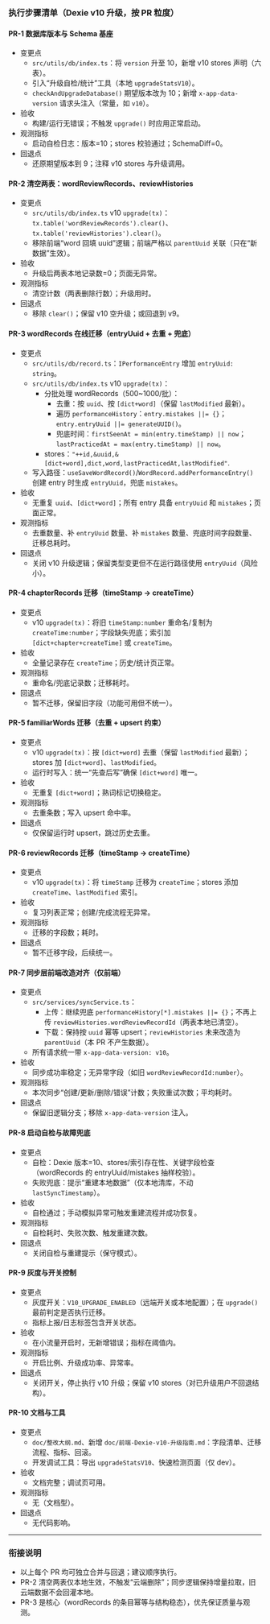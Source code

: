 ### 执行步骤清单（Dexie v10 升级，按 PR 粒度）

#### PR-1 数据库版本与 Schema 基座
- 变更点
  - `src/utils/db/index.ts`：将 `version` 升至 10，新增 v10 stores 声明（六表）。
  - 引入“升级自检/统计”工具（本地 `upgradeStatsV10`）。
  - `checkAndUpgradeDatabase()` 期望版本改为 10；新增 `x-app-data-version` 请求头注入（常量，如 `v10`）。
- 验收
  - 构建/运行无错误；不触发 `upgrade()` 时应用正常启动。
- 观测指标
  - 启动自检日志：版本=10；stores 校验通过；SchemaDiff=0。
- 回退点
  - 还原期望版本到 9；注释 v10 stores 与升级调用。

#### PR-2 清空两表：wordReviewRecords、reviewHistories
- 变更点
  - `src/utils/db/index.ts` v10 `upgrade(tx)`：`tx.table('wordReviewRecords').clear()`、`tx.table('reviewHistories').clear()`。
  - 移除前端“word 回填 uuid”逻辑；前端严格以 `parentUuid` 关联（只在“新数据”生效）。
- 验收
  - 升级后两表本地记录数=0；页面无异常。
- 观测指标
  - 清空计数（两表删除行数）；升级用时。
- 回退点
  - 移除 `clear()`；保留 v10 空升级；或回退到 v9。

#### PR-3 wordRecords 在线迁移（entryUuid + 去重 + 兜底）
- 变更点
  - `src/utils/db/record.ts`：`IPerformanceEntry` 增加 `entryUuid: string`。
  - `src/utils/db/index.ts` v10 `upgrade(tx)`：
    - 分批处理 wordRecords（500~1000/批）：
      - 去重：按 `uuid`、按 `[dict+word]`（保留 `lastModified` 最新）。
      - 遍历 `performanceHistory`：`entry.mistakes ||= {}`；`entry.entryUuid ||= generateUUID()`。
      - 兜底时间：`firstSeenAt = min(entry.timeStamp) || now`；`lastPracticedAt = max(entry.timeStamp) || now`。
    - stores：`"++id,&uuid,&[dict+word],dict,word,lastPracticedAt,lastModified"`.
  - 写入路径：`useSaveWordRecord()`/`WordRecord.addPerformanceEntry()` 创建 entry 时生成 `entryUuid`，兜底 `mistakes`。
- 验收
  - 无重复 `uuid`、`[dict+word]`；所有 entry 具备 `entryUuid` 和 `mistakes`；页面正常。
- 观测指标
  - 去重数量、补 `entryUuid` 数量、补 `mistakes` 数量、兜底时间字段数量、迁移总耗时。
- 回退点
  - 关闭 v10 升级逻辑；保留类型变更但不在运行路径使用 `entryUuid`（风险小）。

#### PR-4 chapterRecords 迁移（timeStamp → createTime）
- 变更点
  - v10 `upgrade(tx)`：将旧 `timeStamp:number` 重命名/复制为 `createTime:number`；字段缺失兜底；索引加 `[dict+chapter+createTime]` 或 `createTime`。
- 验收
  - 全量记录存在 `createTime`；历史/统计页正常。
- 观测指标
  - 重命名/兜底记录数；迁移耗时。
- 回退点
  - 暂不迁移，保留旧字段（功能可用但不统一）。

#### PR-5 familiarWords 迁移（去重 + upsert 约束）
- 变更点
  - v10 `upgrade(tx)`：按 `[dict+word]` 去重（保留 `lastModified` 最新）；stores 加 `[dict+word]`、`lastModified`。
  - 运行时写入：统一“先查后写”确保 `[dict+word]` 唯一。
- 验收
  - 无重复 `[dict+word]`；熟词标记切换稳定。
- 观测指标
  - 去重条数；写入 upsert 命中率。
- 回退点
  - 仅保留运行时 upsert，跳过历史去重。

#### PR-6 reviewRecords 迁移（timeStamp → createTime）
- 变更点
  - v10 `upgrade(tx)`：将 `timeStamp` 迁移为 `createTime`；stores 添加 `createTime`、`lastModified` 索引。
- 验收
  - 复习列表正常；创建/完成流程无异常。
- 观测指标
  - 迁移的字段数；耗时。
- 回退点
  - 暂不迁移字段，后续统一。

#### PR-7 同步层前端改造对齐（仅前端）
- 变更点
  - `src/services/syncService.ts`：
    - 上传：继续兜底 `performanceHistory[*].mistakes ||= {}`；不再上传 `reviewHistories.wordReviewRecordId`（两表本地已清空）。
    - 下载：保持按 `uuid` 幂等 upsert；`reviewHistories` 未来改造为 `parentUuid`（本 PR 不产生数据）。
  - 所有请求统一带 `x-app-data-version: v10`。
- 验收
  - 同步成功率稳定；无异常字段（如旧 `wordReviewRecordId:number`）。
- 观测指标
  - 本次同步“创建/更新/删除/错误”计数；失败重试次数；平均耗时。
- 回退点
  - 保留旧逻辑分支；移除 `x-app-data-version` 注入。

#### PR-8 启动自检与故障兜底
- 变更点
  - 自检：Dexie 版本=10、stores/索引存在性、关键字段检查（wordRecords 的 entryUuid/mistakes 抽样校验）。
  - 失败兜底：提示“重建本地数据”（仅本地清库，不动 `lastSyncTimestamp`）。
- 验收
  - 自检通过；手动模拟异常可触发重建流程并成功恢复。
- 观测指标
  - 自检耗时、失败次数、触发重建次数。
- 回退点
  - 关闭自检与重建提示（保守模式）。

#### PR-9 灰度与开关控制
- 变更点
  - 灰度开关：`V10_UPGRADE_ENABLED`（远端开关或本地配置）；在 `upgrade()` 最前判定是否执行迁移。
  - 指标上报/日志标签包含开关状态。
- 验收
  - 在小流量开启时，无新增错误；指标在阈值内。
- 观测指标
  - 开启比例、升级成功率、异常率。
- 回退点
  - 关闭开关，停止执行 v10 升级；保留 v10 stores（对已升级用户不回退结构）。

#### PR-10 文档与工具
- 变更点
  - `doc/整改大纲.md`、新增 `doc/前端-Dexie-v10-升级指南.md`：字段清单、迁移流程、指标、回滚。
  - 开发调试工具：导出 `upgradeStatsV10`、快速检测页面（仅 dev）。
- 验收
  - 文档完整；调试页可用。
- 观测指标
  - 无（文档型）。
- 回退点
  - 无代码影响。

---

### 衔接说明
- 以上每个 PR 均可独立合并与回退；建议顺序执行。
- PR-2 清空两表仅本地生效，不触发“云端删除”；同步逻辑保持增量拉取，旧云端数据不会回灌本地。
- PR-3 是核心（wordRecords 的条目幂等与结构稳态），优先保证质量与观测。